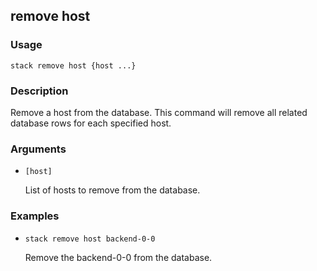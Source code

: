 ## remove host

### Usage

`stack remove host {host ...}`

### Description


Remove a host from the database. This command will remove all
related database rows for each specified host.



### Arguments

* `[host]`

   List of hosts to remove from the database.


### Examples

* `stack remove host backend-0-0`

   Remove the backend-0-0 from the database.



